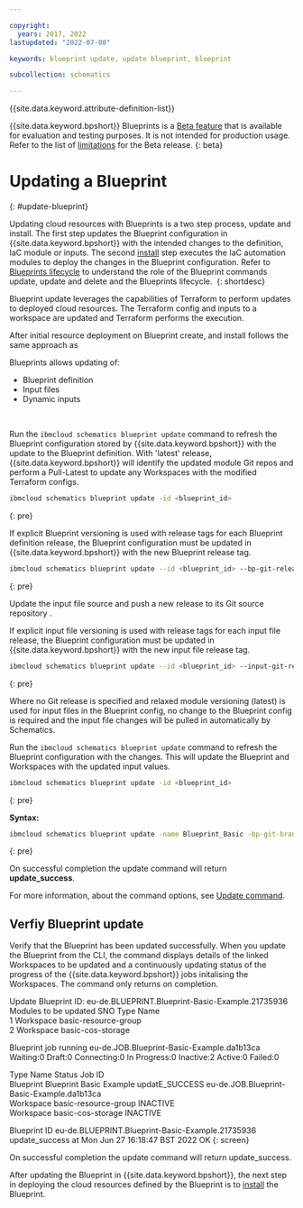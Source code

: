 ```yaml
---

copyright:
  years: 2017, 2022
lastupdated: "2022-07-08"

keywords: blueprint update, update blueprint, blueprint

subcollection: schematics

---
```


{{site.data.keyword.attribute-definition-list}}

{{site.data.keyword.bpshort}} Blueprints is a [Beta feature](/docs/schematics?topic=schematics-bp-beta-limitations) that is available for evaluation and testing purposes. It is not intended for production usage. Refer to the list of [limitations](/docs/schematics?topic=schematics-bp-beta-limitations) for the Beta release.
{: beta}

# Updating a Blueprint
{: #update-blueprint}

Updating cloud resources with Blueprints is a two step process, update and install. The first step updates the Blueprint configuration in {{site.data.keyword.bpshort}} with the intended changes to the definition, IaC module or inputs. The second [install](/docs/schematics?topic=schematics-sc-blueprint-install) step executes the IaC automation modules to deploy the changes in the Blueprint configuration.  Refer to [Blueprints lifecycle](https://test.cloud.ibm.com/docs/schematics?topic=schematics-blueprint-lifecycle-cmds) to understand the role of the Blueprint commands update, update and delete and the Blueprints lifecycle. 
{: shortdesc} 

Blueprint update leverages the capabilities of Terraform to perform updates to deployed cloud resources. The Terraform config and inputs to a workspace are updated and Terraform performs the execution.

After initial resource deployment on Blueprint create, and install follows the same approach as

Blueprints allows updating of:
- Blueprint definition
- Input files
- Dynamic inputs






  

Run the `ibmcloud schematics blueprint update` command to refresh the Blueprint configuration stored by {{site.data.keyword.bpshort}} with the update to the Blueprint definition. With 'latest' release, {{site.data.keyword.bpshort}} will identify the updated module Git repos and perform a Pull-Latest to update any Workspaces with the modified Terraform configs.  

```sh
ibmcloud schematics blueprint update -id <blueprint_id> 
```
{: pre}

If explicit Blueprint versioning is used with release tags for each Blueprint definition release, the Blueprint configuration must be updated in {{site.data.keyword.bpshort}} with the new Blueprint release tag.  

```sh
ibmcloud schematics blueprint update --id <blueprint_id> --bp-git-release x.y.z  
```
{: pre}



Update the input file source and push a new release to its Git source repository . 


If explicit input file versioning is used with release tags for each input file release, the Blueprint configuration must be updated in {{site.data.keyword.bpshort}} with the new input file release tag.  

```sh
ibmcloud schematics blueprint update --id <blueprint_id> --input-git-release x.y.z  
```
{: pre}

Where no Git release is specified and relaxed module versioning (latest) is used for input files in the Blueprint config, no change to the Blueprint config is required and the input file changes will be pulled in automatically by Schematics.  

Run the `ibmcloud schematics blueprint update` command to refresh the Blueprint configuration with the changes. This will update the Blueprint and Workspaces with the updated input values. 

```sh
ibmcloud schematics blueprint update -id <blueprint_id> 
```
{: pre}





**Syntax:**

```sh
ibmcloud schematics blueprint update -name Blueprint_Basic -bp-git-branch main -input-git-url -input-git-branch main  -inputs provision_rg=true,resource_group_name=test_rg
```
{: pre}

On successful completion the update command will return **update_success**. 

For more information, about the command options, see [Update command](/docs/schematics?topic=schematics-schematics-cli-reference#schematics-blueprint-update).



## Verfiy Blueprint update

Verify that the Blueprint has been updated successfully. When you update the Blueprint from the CLI, the command displays details of the linked Workspaces to be updated and a continuously updating status of the progress of the {{site.data.keyword.bpshort}} jobs initalising the Workspaces. The command only returns on completion.

Update Blueprint ID: eu-de.BLUEPRINT.Blueprint-Basic-Example.21735936
Modules to be updated
SNO   Type        Name   
1     Workspace   basic-resource-group   
2     Workspace   basic-cos-storage   
      
Blueprint job running eu-de.JOB.Blueprint-Basic-Example.da1b13ca
Waiting:0    Draft:0    Connecting:0    In Progress:0    Inactive:2    Active:0    Failed:0   

Type        Name                      Status           Job ID   
Blueprint   Blueprint Basic Example   updatE_SUCCESS   eu-de.JOB.Blueprint-Basic-Example.da1b13ca   
Workspace   basic-resource-group      INACTIVE            
Workspace   basic-cos-storage         INACTIVE            
            
Blueprint ID eu-de.BLUEPRINT.Blueprint-Basic-Example.21735936 update_success at Mon Jun 27 16:18:47 BST 2022
OK
{: screen}

On successful completion the update command will return update_success. 

After updating the Blueprint in {{site.data.keyword.bpshort}}, the next step in deploying the cloud resources defined by the Blueprint is to [install](/docs/schematics?topic=schematics-install-blueprint) the Blueprint. 
